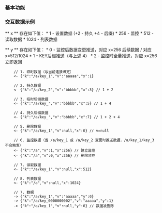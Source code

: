 ### 基本功能



### 交互数据示例

** x ** 存在如下值：
	* 1 - 设置数据 (+2 - 持久 +4 - 后缀)
	* 256 - 监控
	* 512 - 读取数据
	* 1024 - 列表数据

** y ** 存在如下值：
	* 0 - 监控后数据变更推送，对应 x=256 后续数据 / 对应 x=512/1024
	* 1 - KEY后缀推送（与上述 4）
	* 2 - 监控时全量推送，对应 x=256 立即返回
```
	// 1. 临时数据（与当前连接绑定）
	<- {"k":"/a/key_1","v":"aaaaa","x":1}

	// 2. 持久数据
	<- {"k":"/a/key_2","v":"bbbbb","x":3} // 1 + 2

	// 3. 临时后缀数据
	<- {"k":"/a/key_","v":"bbbbb","x":5} // 1 + 4

	// 4. 持久后缀数据
	<- {"k":"/a/key_","v":"bbbbb","x":7} // 1 + 2 + 4

	// 5. 删除数据
	<- {"k":"/a/key_1","v":null,"x":0} // v=null

	// 6. 监控数据（当 /a/key_1 或 /a/key_2 变更时推送数据，/a/key_1/key_3 不会触发）
	<- {"k":"/a","v":1,"x":256} // 建立监控
	<- {"k":"/a","v":0,"x":256} // 删除监控

	// 7. 读取数据
	<- {"k":"/a/key_1","v":null,"x":512}

	// 8. 列表数据
	<- {"k":"/a","v":null,"x":1024}

	// 7. 数据
	-> {"k":"/a/key_1","v":"aaaaa","y":0}
	-> {"k":"/a/key_0000000002","v":"aaaaa","y":1}
	-> {"k":"/a/key_1","v":null,"y":0} // 数据被删除

```
